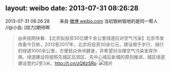 layout: weibo
date: 2013-07-31 08:26:28
---
<meta name="referrer" content="no-referrer" />

2013-07-31 08:26:28  &nbsp;&nbsp;&nbsp;&nbsp;&nbsp;&nbsp; 来自 <a href="http://weibo.com/" rel="nofollow">微博 weibo.com</a>
当初毁树毁地的是同一帮人 //@小齿: [给力]期待啊
>  @央视网快看: 【北京拟投资30亿建千余公里绿道应对空气污染】北京市发改委今日称，2013至2017年，北京将投资30余亿元，建设限于步行、骑行的绿道1000余公里，方便民众休闲健身，并希望对治理空气污染发挥作用。绿道建设将按照先城区后郊区、先中心城后新城的原则推进，城区绿道建设宽约2至3米。http://t.cn/zQ6zSRp ​​​
>  ![图片](https://ww3.sinaimg.cn/large/75dda851jw1e75oqenqq1j20c807qwfk.jpg)
